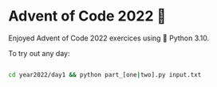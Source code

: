 # Advent of Code 2022 🎄

Enjoyed Advent of Code 2022 exercices using 🐍 Python 3.10.

To try out any day:

```bash

cd year2022/day1 && python part_[one|two].py input.txt

```
